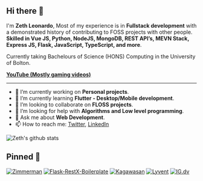 ## Hi there 👋

I'm **Zeth Leonardo**, Most of my experience is in **Fullstack development** with a demonstrated history of contributing to FOSS projects with other people. **Skilled in Vue JS, Python, NodeJS, MongoDB, REST API’s, MEVN Stack, Express JS, Flask, JavaScript, TypeScript, and more**.

Currently taking Bachelours of Science (HONS) Computing in the University of Bolton.

**[YouTube (Mostly gaming videos)](https://www.youtube.com/channel/UChj9pzo4ija_oXyIAyFxFIw)**

---

- 🔭 I’m currently working on **Personal projects**.
- 🌱 I’m currently learning **Flutter - Desktop/Mobile development**.
- 👯 I’m looking to collaborate on **FLOSS projects**.
- 🤔 I’m looking for help with **Algorithms and Low level programming**.
- 💬 Ask me about **Web Development**.
- 📫 How to reach me:
  [Twitter](https://twitter.com/x0zeth1x), [LinkedIn](https://www.linkedin.com/in/zeth-leonardo/)

![Zeth's github stats](https://github-readme-stats.vercel.app/api?username=X1Zeth2X&show_icons=true&hide_border=true&theme=bear)

## Pinned 📌
[![Zimmerman](https://github-readme-stats.vercel.app/api/pin/?username=konishi-project&repo=zimmerman&theme=dracula)](https://github.com/konishi-project/zimmerman)
[![Flask-RestX-Boilerplate](https://github-readme-stats.vercel.app/api/pin/?username=X1Zeth2X&repo=flask-restx-boilerplate&theme=dracula)](https://github.com/X1Zeth2X/flask-restx-boilerplate)
[![Kagawasan](https://github-readme-stats.vercel.app/api/pin/?username=konishi-project&repo=kagawasan&theme=dracula)](https://github.com/konishi-project/kagawasan)
[![Lyvent](https://github-readme-stats.vercel.app/api/pin/?username=lyvent&repo=sopoxide&theme=dracula)](https://github.com/lyvent/sopoxide)
[![IG.dv](https://github-readme-stats.vercel.app/api/pin/?username=X1Zeth2X&repo=ig.dv&theme=dracula)](https://github.com/X1Zeth2X/ig.dv)
